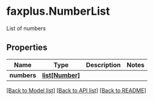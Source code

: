 # faxplus.NumberList
List of numbers

## Properties

Name | Type | Description | Notes
------------ | ------------- | ------------- | -------------
**numbers** | [**list[Number]**](Number.md) |  | 

[[Back to Model list]](../README.md#documentation-for-models) [[Back to API list]](../README.md#documentation-for-api-endpoints) [[Back to README]](../README.md)

